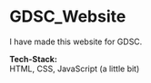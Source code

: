 # GDSC_Website
I have made this website for GDSC.

<b>Tech-Stack:</b><br>
HTML, CSS, JavaScript (a little bit)
